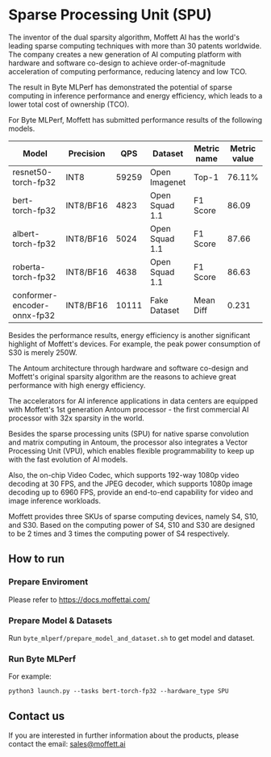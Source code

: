# Sparse Processing Unit (SPU)

The inventor of the dual sparsity algorithm, Moffett AI has the world's leading sparse computing techniques with more
than 30 patents worldwide. The company creates a new generation of AI computing platform with hardware and software
co-design to achieve order-of-magnitude acceleration of computing performance, reducing latency and low TCO.

The result in Byte MLPerf has demonstrated the potential of sparse computing in inference performance and energy
efficiency, which leads to a lower total cost of ownership (TCO).

For Byte MLPerf, Moffett has submitted performance results of the following models.

| Model                | Precision | QPS     | Dataset        | Metric name | Metric value | 
|----------------------|-----------|---------|----------------|-------------|--------------|
| resnet50-torch-fp32     | INT8      | 59259   | Open Imagenet  | Top-1       | 76.11%      |
| bert-torch-fp32         | INT8/BF16      | 4823 | Open Squad 1.1 | F1 Score    | 86.09     |
| albert-torch-fp32       | INT8/BF16      | 5024 | Open Squad 1.1 | F1 Score    | 87.66      |
| roberta-torch-fp32      | INT8/BF16      | 4638 | Open Squad 1.1 | F1 Score    | 86.63     |
| conformer-encoder-onnx-fp32 | INT8/BF16      | 10111 | Fake Dataset   | Mean Diff   | 0.231      |

Besides the performance results, energy efficiency is another significant highlight of Moffett's devices. For example,
the peak power consumption of S30 is merely
250W.

The Antoum architecture through hardware and software co-design and Moffett's original sparsity algorithm are the
reasons to achieve great performance with high energy efficiency.

The accelerators for AI inference applications in data centers are equipped with Moffett's 1st generation Antoum
processor - the first commercial AI processor with 32x sparsity in the world.

Besides the sparse processing units (SPU) for native sparse convolution and matrix computing in Antoum, the processor
also integrates a Vector Processing Unit (VPU), which enables flexible programmability to keep up with the fast
evolution of AI models.

Also, the on-chip Video Codec, which supports 192-way 1080p video decoding at 30 FPS, and the JPEG decoder, which
supports 1080p image decoding up to 6960 FPS, provide an end-to-end capability for video and image inference workloads.

Moffett provides three SKUs of sparse computing devices, namely S4, S10, and S30. Based on the computing power of S4,
S10 and S30 are designed to be 2 times and 3 times the computing power of S4 respectively.

## How to run

### Prepare Enviroment

Please refer to https://docs.moffettai.com/

### Prepare Model & Datasets

Run `byte_mlperf/prepare_model_and_dataset.sh` to get model and dataset.

### Run Byte MLPerf

For example:

`python3 launch.py --tasks bert-torch-fp32 --hardware_type SPU`

## Contact us

If you are interested in further information about the products, please contact the email: sales@moffett.ai
